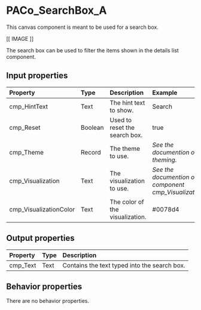 # PACo_SearchBox_A

This canvas component is meant to be used for a search box.

[[ IMAGE ]]

The search box can be used to filter the items shown in the details list component.

## **Input properties**

| Property | Type | Description | Example |
| :--- | :--- | :--- | :--- |
| cmp_HintText | Text | The hint text to show. | Search |
| cmp_Reset | Boolean | Used to reset the search box. | true |
| cmp_Theme | Record | The theme to use. | *See the documention on theming.* |
| cmp_Visualization | Text | The visualization to use. | *See the documention on the component cmp_Visualization_A.* |
| cmp_VisualizationColor | Text | The color of the visualization. | #0078d4 |

## **Output properties**

| Property | Type | Description |
| :--- | :--- | :--- |
| cmp_Text | Text | Contains the text typed into the search box. |

## **Behavior properties**

There are no behavior properties.
